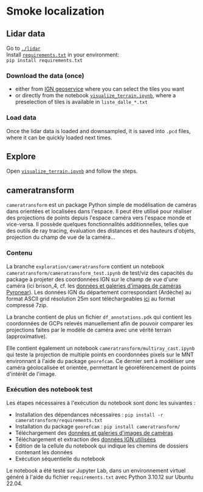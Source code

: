 # Smoke localization

## Lidar data
Go to [`./lidar`](./lidar)  
Install [`requirements.txt`](./lidar/requirements.txt) in your environment:  
`pip install requirements.txt`  

### Download the data (once)
- either from [IGN geoservice](https://geoservices.ign.fr/lidarhd) where you can select the tiles you want
- or directly from the notebook [`visualize_terrain.ipynb`](./lidar/visualize_terrain.ipynb), where a preselection of tiles is available in `liste_dalle_*.txt`

### Load data
Once the lidar data is loaded and downsampled, it is saved into `.pcd` files, where it can be quickly loaded next times.

## Explore
Open [`visualize_terrain.ipynb`](./lidar/visualize_terrain.ipynb) and follow the steps.


## cameratransform

`cameratransform` est un package Python simple de modélisation de caméras dans orientées et localisées dans l'espace.
Il peut être 
utilisé pour réaliser des projections de points depuis l'espace caméra vers l'espace monde et vice-versa. Il possède 
quelques fonctionnalités additionnelles, telles que des outils de ray tracing, évaluation des distances et des 
hauteurs d'objets, projection du champ de vue de la caméra...

### Contenu

La branche `exploration/cameratransform` contient un notebook `cameratransform/cameratransform_test.ipynb` de test/viz des capacités du package à projeter des 
coordonnées IGN sur le champ de vue d'une caméra (ici brison_4, cf. les [données et galeries d'images de caméras Pyronear](https://drive.google.com/file/d/1GsJIjNyjnZjV2tzMuB0xTZ2hwz-lpRjB/view?usp=sharing)). Les données IGN du département correspondant (Ardèche) au format ASCII grid résolution 25m sont téléchargeables [ici](https://wxs.ign.fr/aqd29otkz2hofiee5pb0fygn/telechargement/prepackage/BDALTI-25M_PACK_FXX_2023-02-01$BDALTIV2_2-0_25M_ASC_LAMB93-IGN69_D007_2022-12-16/file/BDALTIV2_2-0_25M_ASC_LAMB93-IGN69_D007_2022-12-16.7z) au format compressé 7zip.

La branche contient de plus un fichier `df_annotations.pdk` qui contient les coordonnées de GCPs relevés manuellement afin de pouvoir comparer les projections faites par le modèle de caméra avec une vérité terrain (approximative).

Elle contient également un notebook `cameratransform/multiray_cast.ipynb` qui teste la projection de multiple points en coordonnées pixels sur le MNT environnant à l'aide du package `georefcam`. Ce dernier sert à modéliser une
caméra géolocalisée et orientée, permettant le géoréférencement de points d'intérêt de l'image.

### Exécution des notebook test

Les étapes nécessaires à l'exécution du notebook sont donc les suivantes :
- Installation des dépendances nécessaires : `pip install -r cameratransform/requirements.txt`
- Installation du package `georefcam` : `pip install cameratransform/`
- Téléchargement des [données et galeries d'images de caméras](https://drive.google.com/file/d/1GsJIjNyjnZjV2tzMuB0xTZ2hwz-lpRjB/view?usp=sharing)
- Téléchargement et extraction des [données IGN utilisées](https://wxs.ign.fr/aqd29otkz2hofiee5pb0fygn/telechargement/prepackage/BDALTI-25M_PACK_FXX_2023-02-01$BDALTIV2_2-0_25M_ASC_LAMB93-IGN69_D007_2022-12-16/file/BDALTIV2_2-0_25M_ASC_LAMB93-IGN69_D007_2022-12-16.7z)
- Édition de la cellule du notebook qui indique les chemins de dossiers contenant les données
- Exécution séquentielle du notebook

Le notebook a été testé sur Jupyter Lab, dans un environnement virtuel généré à l'aide du fichier `requirements.txt` avec Python 3.10.12 sur Ubuntu 22.04.
